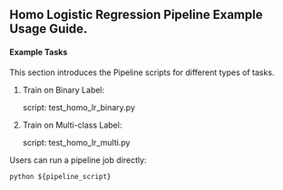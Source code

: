 ## Homo Logistic Regression Pipeline Example Usage Guide.

#### Example Tasks

This section introduces the Pipeline scripts for different types of tasks.

1. Train on Binary Label:

   script: test_homo_lr_binary.py

2. Train on Multi-class Label:

   script: test_homo_lr_multi.py

Users can run a pipeline job directly:

    python ${pipeline_script}